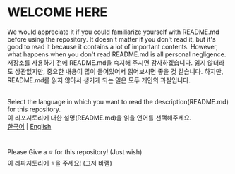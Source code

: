 # WELCOME HERE

We would appreciate it if you could familiarize yourself with README.md before using the repository. It doesn't matter if you don't read it, but it's good to read it because it contains a lot of important contents. However, what happens when you don't read README.md is all personal negligence.<br>
저장소를 사용하기 전에 README.md을 숙지해 주시면 감사하겠습니다. 읽지 않더라도 상관없지만, 중요한 내용이 많이 들어있어서 읽어보시면 좋을 것 같습니다. 하지만, README.md를 읽지 않아서 생기게 되는 일은 모두 개인의 과실입니다.<br><br>

Select the language in which you want to read the description(README.md) for this repository.<br>
이 리포지토리에 대한 설명(README.md)을 읽을 언어를 선택해주세요.<br>
[한국어](https://github.com/Usyuns/ZZZData/blob/main/Languages/ko-kr/README.md) | [English](https://github.com/Usyuns/ZZZData/blob/main/Languages/en-us/README.md)

#

Please Give a ⭐ for this repository! (Just wish)<br>이 레파지토리에 ⭐을 주세요! (그저 바램)
